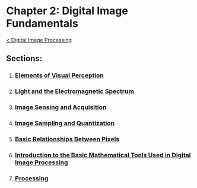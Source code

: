 # Chapter 2: Digital Image Fundamentals
[< Digital Image Processing](../README.md)

## Sections:

1. ### [Elements of Visual Perception](./2.1_Elements-of-Visual-Perception.ipynb)
2. ### [Light and the Electromagnetic Spectrum](./2.2_Light-and-the-Electromagnetic-Spectrum.ipynb)
3. ### [Image Sensing and Acquisition](./2.3_Image-Sensing-and-Acquisition.ipynb)
4. ### [Image Sampling and Quantization](./2.4_Image-Sampling-and-Quantization.ipynb)
5. ### [Basic Relationships Between Pixels](./2.5_Basic-Relationships-Between-Pixels.ipynb)
6. ### [Introduction to the Basic Mathematical Tools Used in Digital Image Processing](./2.6_Introduction-to-the-Basic-Mathematical-Tools-Used-in-Digital-Processing.ipynb)
7. ### [Processing](./2.7_Processing.ipynb)